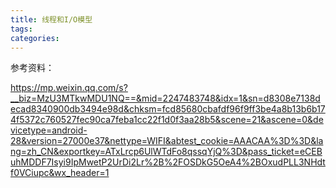 ```yaml
---
title: 线程和I/O模型
tags:
categories:
---
```


参考资料：

https://mp.weixin.qq.com/s?__biz=MzU3MTkwMDU1NQ==&mid=2247483748&idx=1&sn=d8308e7138decad8340900db3494e98d&chksm=fcd85680cbafdf96f9ff3be4a8b13b6b174f5372c760527fec90ca7feba1cc22f1d0f3aa28b5&scene=21&ascene=0&devicetype=android-28&version=27000e37&nettype=WIFI&abtest_cookie=AAACAA%3D%3D&lang=zh_CN&exportkey=ATxLrcp6UlWTdFo8qssqYjQ%3D&pass_ticket=eCEBuhMDDF7Isyi9IpMwetP2UrDi2Lr%2B%2FOSDkG5OeA4%2BOxudPLL3NHdtf0VCiupc&wx_header=1